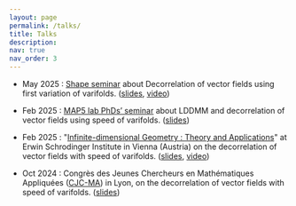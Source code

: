 ```yaml
---
layout: page
permalink: /talks/
title: Talks
description:
nav: true
nav_order: 3
---
```


- May 2025 : [Shape seminar](https://shape-analysis.github.io/) about Decorrelation of vector fields using first variation of varifolds. ([slides](https://rayanemouhli.github.io/assets/pdf/shape_seminar_talk.pdf), [video](https://www.youtube.com/watch?v=5bU_OOkXbFA))

- Feb 2025 : [MAP5 lab PhDs’ seminar](https://map5.mi.parisdescartes.fr/events/rayane-mouhli-2/) about LDDMM and decorrelation of vector fields using speed of varifolds. ([slides](https://rayanemouhli.github.io/assets/pdf/GTE_talk.pdf))

- Feb 2025 :  "[Infinite-dimensional Geometry : Theory and Applications](https://www.esi.ac.at/events/e550/)" at Erwin Schrodinger Institute in Vienna (Austria) on the decorrelation of vector fields with speed of varifolds. ([slides](https://rayanemouhli.github.io/assets/pdf/Vienna_talk.pdf), [video](https://www.youtube.com/watch?v=ds8odUOmPWM))

- Oct 2024 : Congrès des Jeunes Chercheurs en Mathématiques Appliquées ([CJC-MA](https://cjc-ma2024.sciencesconf.org/)) in Lyon, on the decorrelation of vector fields with speed of varifolds. ([slides](https://rayanemouhli.github.io/assets/pdf/CJCMA-talk.pdf))

